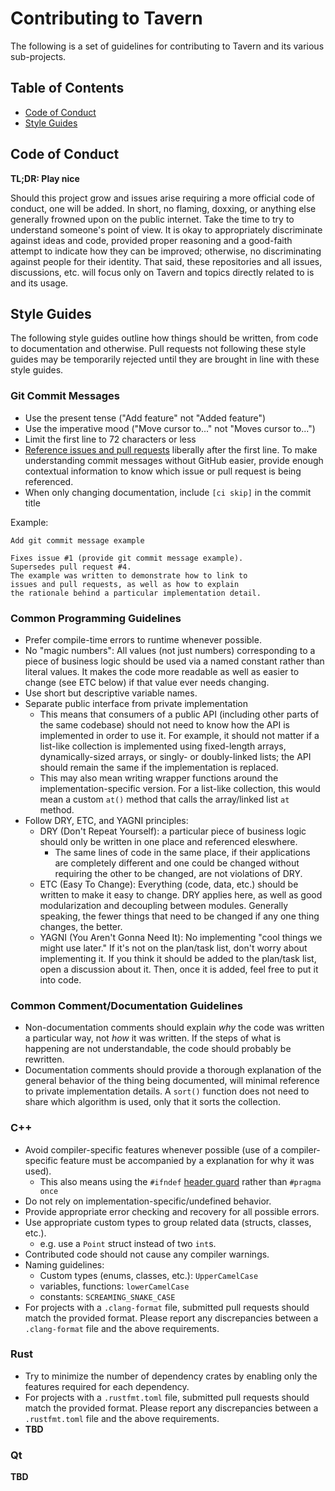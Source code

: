 # Contributing to Tavern

The following is a set of guidelines for contributing to Tavern and its various sub-projects.

## Table of Contents

- [Code of Conduct](#code-of-conduct)
- [Style Guides](#style-guides)

## Code of Conduct

**TL;DR: Play nice**

Should this project grow and issues arise requiring a more official code of conduct, one will be added.
In short, no flaming, doxxing, or anything else generally frowned upon on the public internet. Take
the time to try to understand someone's point of view. It is okay to appropriately discriminate against
ideas and code, provided proper reasoning and a good-faith attempt to indicate how they can be improved;
otherwise, no discriminating against people for their identity. That said, these repositories and all
issues, discussions, etc. will focus only on Tavern and topics directly related to is and its usage.

## Style Guides

The following style guides outline how things should be written, from code to documentation and otherwise.
Pull requests not following these style guides may be temporarily rejected until they are brought in line
with these style guides.

### Git Commit Messages

- Use the present tense ("Add feature" not "Added feature")
- Use the imperative mood ("Move cursor to..." not "Moves cursor to...")
- Limit the first line to 72 characters or less
- [Reference issues and pull requests](https://help.github.com/en/github/writing-on-github/autolinked-references-and-urls)
  liberally after the first line. To make understanding commit messages without GitHub easier, provide enough contextual
  information to know which issue or pull request is being referenced.
- When only changing documentation, include `[ci skip]` in the commit title

Example:

```
Add git commit message example

Fixes issue #1 (provide git commit message example).
Supersedes pull request #4.
The example was written to demonstrate how to link to
issues and pull requests, as well as how to explain
the rationale behind a particular implementation detail.
```

### Common Programming Guidelines

- Prefer compile-time errors to runtime whenever possible.
- No "magic numbers": All values (not just numbers) corresponding to a piece of business
  logic should be used via a named constant rather than literal values. It makes the code
  more readable as well as easier to change (see ETC below) if that value ever needs changing.
- Use short but descriptive variable names.
- Separate public interface from private implementation
  - This means that consumers of a public API (including other parts of the same codebase)
    should not need to know how the API is implemented in order to use it. For example, it
    should not matter if a list-like collection is implemented using fixed-length arrays,
    dynamically-sized arrays, or singly- or doubly-linked lists; the API should remain the
    same if the implementation is replaced.
  - This may also mean writing wrapper functions around the implementation-specific version.
    For a list-like collection, this would mean a custom `at()` method that calls the
    array/linked list `at` method.
- Follow DRY, ETC, and YAGNI principles:
  - DRY (Don't Repeat Yourself): a particular piece of business logic should only be written
    in one place and referenced eleswhere.
    - The same lines of code in the same place, if their applications are completely different
      and one could be changed without requiring the other to be changed, are not violations
      of DRY.
  - ETC (Easy To Change): Everything (code, data, etc.) should be written to make it easy to
    change. DRY applies here, as well as good modularization and decoupling between modules.
    Generally speaking, the fewer things that need to be changed if any one thing changes,
    the better.
  - YAGNI (You Aren't Gonna Need It): No implementing "cool things we might use later." If
    it's not on the plan/task list, don't worry about implementing it. If you think it
    should be added to the plan/task list, open a discussion about it. Then, once it is
    added, feel free to put it into code.

### Common Comment/Documentation Guidelines

- Non-documentation comments should explain *why* the code was written a particular way, not
  *how* it was written. If the steps of what is happening are not understandable, the code
  should probably be rewritten.
- Documentation comments should provide a thorough explanation of the general behavior of
  the thing being documented, will minimal reference to private implementation details. A `sort()`
  function does not need to share which algorithm is used, only that it sorts the collection.

### C++

- Avoid compiler-specific features whenever possible (use of a compiler-specific feature
  must be accompanied by a explanation for why it was used).
  - This also means using the `#ifndef` [header guard](https://www.learncpp.com/cpp-tutorial/header-guards/)
    rather than `#pragma once`
- Do not rely on implementation-specific/undefined behavior.
- Provide appropriate error checking and recovery for all possible errors.
- Use appropriate custom types to group related data (structs, classes, etc.).
  - e.g. use a `Point` struct instead of two `int`s.
- Contributed code should not cause any compiler warnings.
- Naming guidelines:
  - Custom types (enums, classes, etc.): `UpperCamelCase`
  - variables, functions: `lowerCamelCase`
  - constants: `SCREAMING_SNAKE_CASE`
- For projects with a `.clang-format` file, submitted pull requests should match the provided format.
  Please report any discrepancies between a `.clang-format` file and the above requirements.

### Rust

- Try to minimize the number of dependency crates by enabling only the features required for each
  dependency.
- For projects with a `.rustfmt.toml` file, submitted pull requests should match the provided format.
  Please report any discrepancies between a `.rustfmt.toml` file and the above requirements.
- **TBD**

### Qt

**TBD**
